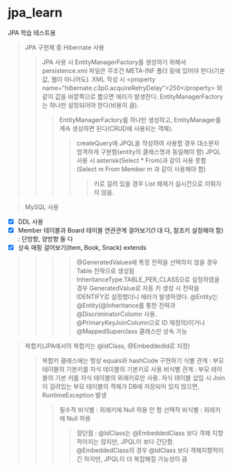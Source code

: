 # jpa_learn
JPA 학습 테스트용

> JPA 구현체 중 Hibernate 사용
>> JPA 사용 시 EntityManagerFactory를 생성하기 위해서 persistence.xml 파일은 무조건 META-INF 폴더 밑에 있어야 한다(기본값, 웹이 아니어도).
>> XML 작성 시 &lt;property name="hibernate.c3p0.acquireRetryDelay"&gt;250&lt;/property&gt; 와 같이 값을 바깥쪽으로 뽑으면 에러가 발생한다.
>> EntityManagerFactory 는 하나만 설정되어야 한다(비용이 큼).
>>> EntityManagerFactory를 하나만 생성하고, EntityManager를 계속 생성하면 된다(CRUD에 사용되는 객체).
>>>> createQuery에 JPQL을 작성하여 사용할 경우 대소문자 엄격하게 구분함(entity의 클래스명과 동일해야 함)
>> JPQL 사용 시 asterisk(Select * From)과 같이 사용 못함(Select m From Member m 과 같이 사용해야 함)
>>>>> 키로 걸려 있을 경우 List 해제가 실시간으로 이뤄지지 않음.

> MySQL 사용

- [X] DDL 사용
- [X] Member 테이블과 Board 테이블 연관관계 걸어보기(1 대 다, 참조키 설정해야 함) : 단방향, 양방향 둘 다
- [X] 상속 매핑 걸어보기(Item, Book, Snack) extends

>>>> @GeneratedValues에 특정 전략을 선택하지 않을 경우 Table 전략으로 생성됨
>>>> InheritanceType.TABLE_PER_CLASS으로 설정하였을 경우 GeneratedValue로 자동 키 생성 시 전략을 IDENTIFY로 설정했더니 에러가 발생하였다.
>>>> @Entity는 @Entity(@Inheritance를 통한 전략과 @DiscriminatorColumn 사용. @PrimaryKeyJoinColumn으로 ID 재정의)이거나 @MappedSuperclass 클래스만 상속 가능

> 복합키(JPA에서의 복합키는 @IdClass, @EmbeddedId로 지정)
>> 복합키 클래스에는 항상 equals와 hashCode 구현하기
>> 식별 관계 : 부모 테이블의 기본키를 자식 테이블의 기본키로 사용
>> 비식별 관계 : 부모 테이블의 기본 키를 자식 테이블의 외래키로만 사용. 자식 테이블 삽입 시 Join이 걸려있는 부모 테이블의 객체가 DB에 저장되어 있지 않으면, RuntimeException 발생
>>> 필수적 비식별 : 외래키에 Null 허용 안 함
>>> 선택적 비식별 : 외래키에 Null 허용
>>>> 장단점 : @IdClass는 @EmbeddedClass 보다 객체 지향적이지는 않지만, JPQL이 보다 간단함. @EmbeddedClass의 경우 @IdClass 보다 객체지향적이긴 하지만, JPQL이 더 복잡해질 가능성이 큼
